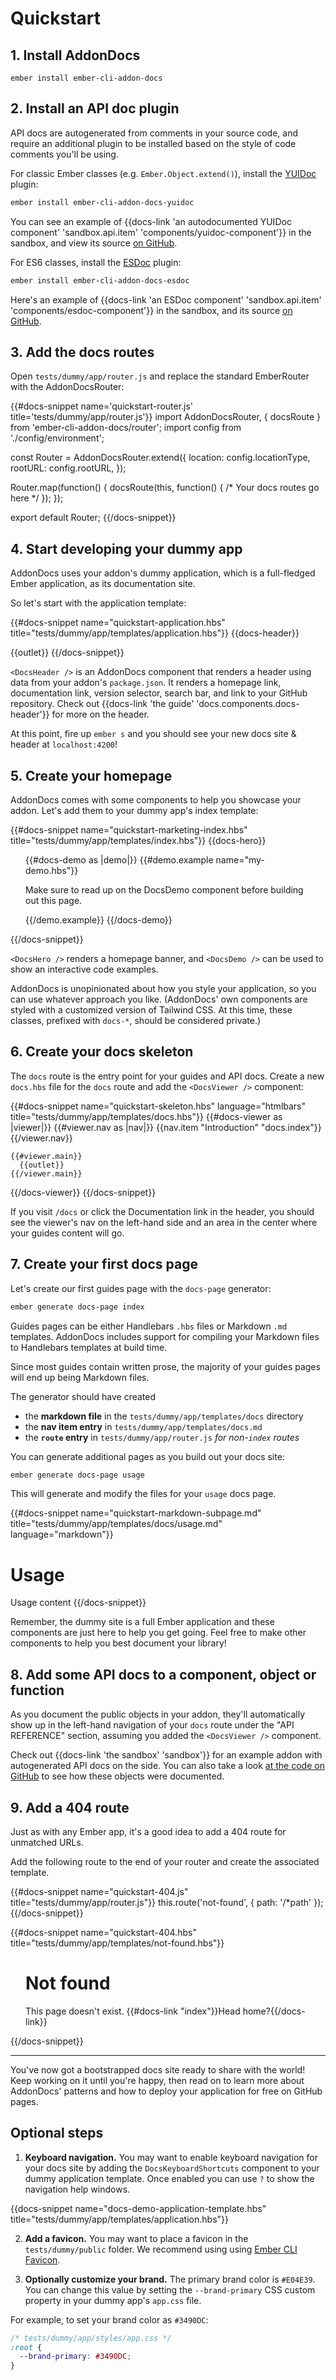# Quickstart

## 1. Install AddonDocs

```
ember install ember-cli-addon-docs
```

## 2. Install an API doc plugin

API docs are autogenerated from comments in your source code, and require an additional plugin to be installed based on the style of code comments you'll be using.

For classic Ember classes (e.g. `Ember.Object.extend()`), install the [YUIDoc](http://yui.github.io/yuidoc/) plugin:

```sh
ember install ember-cli-addon-docs-yuidoc
```

You can see an example of {{docs-link 'an autodocumented YUIDoc component' 'sandbox.api.item' 'components/yuidoc-component'}} in the sandbox, and view its source [on GitHub](https://github.com/ember-learn/ember-cli-addon-docs/blob/master/sandbox/app/components/yuidoc-component.js).

For ES6 classes, install the [ESDoc](https://esdoc.org/) plugin:

```sh
ember install ember-cli-addon-docs-esdoc
```

Here's an example of {{docs-link 'an ESDoc component' 'sandbox.api.item' 'components/esdoc-component'}} in the sandbox, and its source [on GitHub](https://github.com/ember-learn/ember-cli-addon-docs/blob/master/sandbox/app/components/esdoc-component.js).

## 3. Add the docs routes

Open `tests/dummy/app/router.js` and replace the standard EmberRouter with the AddonDocsRouter:

{{#docs-snippet name='quickstart-router.js' title='tests/dummy/app/router.js'}}
  import AddonDocsRouter, { docsRoute } from 'ember-cli-addon-docs/router';
  import config from './config/environment';

  const Router = AddonDocsRouter.extend({
    location: config.locationType,
    rootURL: config.rootURL,
  });

  Router.map(function() {
    docsRoute(this, function() { /* Your docs routes go here */ });
  });

  export default Router;
{{/docs-snippet}}

## 4. Start developing your dummy app

AddonDocs uses your addon's dummy application, which is a full-fledged Ember application, as its documentation site.

So let's start with the application template:

{{#docs-snippet name="quickstart-application.hbs" title="tests/dummy/app/templates/application.hbs"}}
  {{docs-header}}

  {{outlet}}
{{/docs-snippet}}

`<DocsHeader />` is an AddonDocs component that renders a header using data from your addon's `package.json`. It renders a homepage link, documentation link, version selector, search bar, and link to your GitHub repository. Check out {{docs-link 'the guide' 'docs.components.docs-header'}} for more on the header.

At this point, fire up `ember s` and you should see your new docs site & header at `localhost:4200`!

## 5. Create your homepage

AddonDocs comes with some components to help you showcase your addon. Let's add them to your dummy app's index template:

{{#docs-snippet name="quickstart-marketing-index.hbs" title="tests/dummy/app/templates/index.hbs"}}
  {{docs-hero}}

  <div style="max-width: 40rem; margin: 0 auto; padding: 0 1.5rem">
    {{#docs-demo as |demo|}}
      {{#demo.example name="my-demo.hbs"}}
        <p>Make sure to read up on the DocsDemo component before building out this page.</p>
      {{/demo.example}}
    {{/docs-demo}}
  </div>

{{/docs-snippet}}

`<DocsHero />` renders a homepage banner, and `<DocsDemo />` can be used to show an interactive code examples.

AddonDocs is unopinionated about how you style your application, so you can use whatever approach you like. (AddonDocs' own components are styled with a customized version of Tailwind CSS. At this time, these classes, prefixed with `docs-*`, should be considered private.)


## 6. Create your docs skeleton

The `docs` route is the entry point for your guides and API docs. Create a new `docs.hbs` file for the `docs` route and add the `<DocsViewer />` component:

{{#docs-snippet name="quickstart-skeleton.hbs" language="htmlbars" title="tests/dummy/app/templates/docs.hbs"}}
  {{#docs-viewer as |viewer|}}
    {{#viewer.nav as |nav|}}
      {{nav.item "Introduction" "docs.index"}}
    {{/viewer.nav}}

    {{#viewer.main}}
      {{outlet}}
    {{/viewer.main}}
  {{/docs-viewer}}
{{/docs-snippet}}

If you visit `/docs` or click the Documentation link in the header, you should see the viewer's nav on the left-hand side and an area in the center where your guides content will go.

## 7. Create your first docs page

Let's create our first guides page with the `docs-page` generator:

```bash
ember generate docs-page index
```

Guides pages can be either Handlebars `.hbs` files or Markdown `.md` templates. AddonDocs includes support for compiling your Markdown files to Handlebars templates at build time.

Since most guides contain written prose, the majority of your guides pages will end up being Markdown files.

The generator should have created

  - the **markdown file** in the `tests/dummy/app/templates/docs` directory
  - the **nav item entry** in `tests/dummy/app/templates/docs.md`
  - the **`route` entry** in `tests/dummy/app/router.js` _for non-`index` routes_

You can generate additional pages as you build out your docs site:

```bash
ember generate docs-page usage
```

This will generate and modify the files for your `usage` docs page.

{{#docs-snippet name="quickstart-markdown-subpage.md" title="tests/dummy/app/templates/docs/usage.md" language="markdown"}}
  # Usage

  Usage content
{{/docs-snippet}}

Remember, the dummy site is a full Ember application and these components are just here to help you get going. Feel free to make other components to help you best document your library!

## 8. Add some API docs to a component, object or function

As you document the public objects in your addon, they'll automatically show up in the left-hand navigation of your `docs` route under the "API REFERENCE" section, assuming you added the `<DocsViewer />` component.

Check out {{docs-link 'the sandbox' 'sandbox'}} for an example addon with autogenerated API docs on the side. You can also take a look [at the code on GitHub](https://github.com/ember-learn/ember-cli-addon-docs/tree/master/sandbox) to see how these objects were documented.

## 9. Add a 404 route

Just as with any Ember app, it's a good idea to add a 404 route for unmatched URLs.

Add the following route to the end of your router and create the associated template.

{{#docs-snippet name="quickstart-404.js" title="tests/dummy/app/router.js"}}
  this.route('not-found', { path: '/*path' });
{{/docs-snippet}}

{{#docs-snippet name="quickstart-404.hbs" title="tests/dummy/app/templates/not-found.hbs"}}
  <div style="max-width: 40rem; margin: 0 auto; padding: 0 1.5rem">
    <h1>Not found</h1>
    <p>This page doesn't exist. {{#docs-link "index"}}Head home?{{/docs-link}}</p>
  </div>
{{/docs-snippet}}

---

You've now got a bootstrapped docs site ready to share with the world! Keep working on it until you're happy, then read on to learn more about AddonDocs' patterns and how to deploy your application for free on GitHub pages.

## Optional steps

1. **Keyboard navigation.** You may want to enable keyboard navigation for your
docs site by adding the `DocsKeyboardShortcuts` component to your dummy
application template. Once enabled you can use `?` to show the navigation help
windows.

  {{docs-snippet name="docs-demo-application-template.hbs" title="tests/dummy/app/templates/application.hbs"}}

2. **Add a favicon.** You may want to place a favicon in the
`tests/dummy/public` folder. We recommend using using
 [Ember CLI Favicon](https://github.com/davewasmer/ember-cli-favicon).

3. **Optionally customize your brand.** The primary brand color is <span class='docs-text-brand'>`#E04E39`</span>. You can change this value by setting the `--brand-primary` CSS custom property in your dummy app's `app.css` file.

  For example, to set your brand color as `#3490DC`:

  ```css
  /* tests/dummy/app/styles/app.css */
  :root {
    --brand-primary: #3490DC;
  }
  ```
